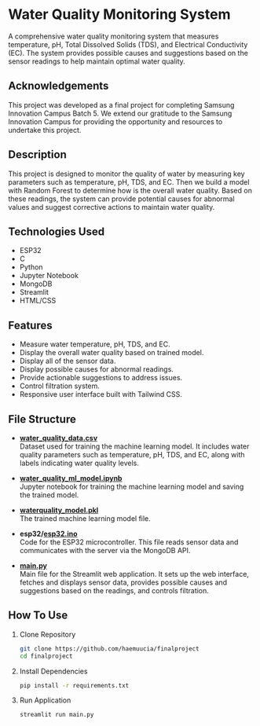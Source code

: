 # Water Quality Monitoring System

A comprehensive water quality monitoring system that measures temperature, pH, Total Dissolved Solids (TDS), and Electrical Conductivity (EC). The system provides possible causes and suggestions based on the sensor readings to help maintain optimal water quality.

## Acknowledgements

This project was developed as a final project for completing Samsung Innovation Campus Batch 5. We extend our gratitude to the Samsung Innovation Campus for providing the opportunity and resources to undertake this project.

## Description

This project is designed to monitor the quality of water by measuring key parameters such as temperature, pH, TDS, and EC. Then we build a model with Random Forest to determine how is the overall water quality. Based on these readings, the system can provide potential causes for abnormal values and suggest corrective actions to maintain water quality.

## Technologies Used

- ESP32
- C
- Python
- Jupyter Notebook
- MongoDB
- Streamlit
- HTML/CSS

## Features

- Measure water temperature, pH, TDS, and EC.
- Display the overall water quality based on trained model.
- Display all of the sensor data.
- Display possible causes for abnormal readings.
- Provide actionable suggestions to address issues.
- Control filtration system.
- Responsive user interface built with Tailwind CSS.

## File Structure

- **[water_quality_data.csv](water_quality_data.csv)**  
  Dataset used for training the machine learning model. It includes water quality parameters such as temperature, pH, TDS, and EC, along with labels indicating water quality levels.

- **[water_quality_ml_model.ipynb](water_quality_ml_model.ipynb)**  
  Jupyter notebook for training the machine learning model and saving the trained model.

- **[waterquality_model.pkl](waterquality_model.pkl)**  
  The trained machine learning model file.

- **esp32/[esp32.ino](esp32/esp32.ino)**  
  Code for the ESP32 microcontroller. This file reads sensor data and communicates with the server via the MongoDB API.

- **[main.py](main.py)**  
  Main file for the Streamlit web application. It sets up the web interface, fetches and displays sensor data, provides possible causes and suggestions based on the readings, and controls filtration.

## How To Use

1. Clone Repository
   ```bash
   git clone https://github.com/haemuucia/finalproject
   cd finalproject
   ```

3. Install Dependencies
   ```bash
   pip install -r requirements.txt
   ```

5. Run Application
   ```bash
   streamlit run main.py 
   ```
   
